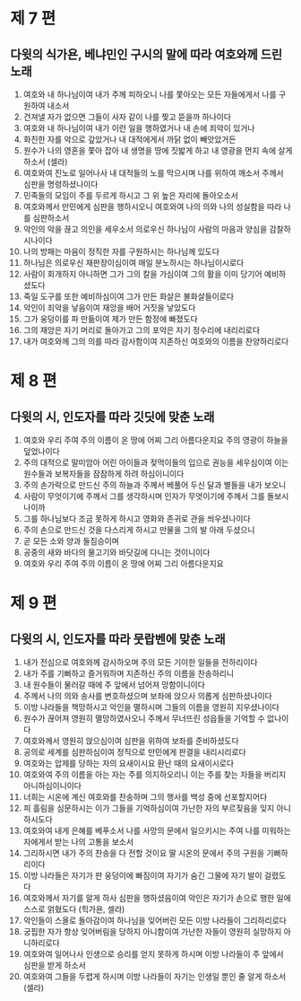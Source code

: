 # 제 7 편

## 다윗의 식가욘, 베냐민인 구시의 말에 따라 여호와께 드린 노래

1. 여호와 내 하나님이여 내가 주께 피하오니 나를 쫓아오는 모든 자들에게서 나를 구원하여 내소서
2. 건져낼 자가 없으면 그들이 사자 같이 나를 찢고 뜯을까 하나이다
3. 여호와 내 하나님이여 내가 이런 일을 행하였거나 내 손에 죄악이 있거나
4. 화친한 자를 악으로 갚았거나 내 대적에게서 까닭 없이 빼앗았거든
5. 원수가 나의 영혼을 쫓아 잡아 내 생명을 땅에 짓밟게 하고 내 영광을 먼지 속에 살게 하소서 (셀라)
6. 여호와여 진노로 일어나사 내 대적들의 노를 막으시며 나를 위하여 깨소서 주께서 심판을 명령하셨나이다
7. 민족들의 모임이 주를 두르게 하시고 그 위 높은 자리에 돌아오소서
8. 여호와께서 만민에게 심판을 행하시오니 여호와여 나의 의와 나의 성실함을 따라 나를 심판하소서
9. 악인의 악을 끊고 의인을 세우소서 의로우신 하나님이 사람의 마음과 양심을 감찰하시나이다
10. 나의 방패는 마음이 정직한 자를 구원하시는 하나님께 있도다
11. 하나님은 의로우신 재판장이심이여 매일 분노하시는 하나님이시로다
12. 사람이 회개하지 아니하면 그가 그의 칼을 가심이여 그의 활을 이미 당기어 예비하셨도다
13. 죽일 도구를 또한 예비하심이여 그가 만든 화살은 불화살들이로다
14. 악인이 죄악을 낳음이여 재앙을 배어 거짓을 낳았도다
15. 그가 웅덩이를 파 만듦이여 제가 만든 함정에 빠졌도다
16. 그의 재앙은 자기 머리로 돌아가고 그의 포악은 자기 정수리에 내리리로다
17. 내가 여호와께 그의 의를 따라 감사함이여 지존하신 여호와의 이름을 찬양하리로다



# 제 8 편

## 다윗의 시, 인도자를 따라 깃딧에 맞춘 노래

1. 여호와 우리 주여 주의 이름이 온 땅에 어찌 그리 아름다운지요 주의 영광이 하늘을 덮었나이다
2. 주의 대적으로 말미암아 어린 아이들과 젖먹이들의 입으로 권능을 세우심이여 이는 원수들과 보복자들을 잠잠하게 하려 하심이니이다
3. 주의 손가락으로 만드신 주의 하늘과 주께서 베풀어 두신 달과 별들을 내가 보오니
4. 사람이 무엇이기에 주께서 그를 생각하시며 인자가 무엇이기에 주께서 그를 돌보시나이까
5. 그를 하나님보다 조금 못하게 하시고 영화와 존귀로 관을 씌우셨나이다
6. 주의 손으로 만드신 것을 다스리게 하시고 만물을 그의 발 아래 두셨으니
7. 곧 모든 소와 양과 들짐승이며
8. 공중의 새와 바다의 물고기와 바닷길에 다니는 것이니이다
9. 여호와 우리 주여 주의 이름이 온 땅에 어찌 그리 아름다운지요



# 제 9 편

## 다윗의 시, 인도자를 따라 뭇랍벤에 맞춘 노래

1. 내가 전심으로 여호와께 감사하오며 주의 모든 기이한 일들을 전하리이다
2. 내가 주를 기뻐하고 즐거워하며 지존하신 주의 이름을 찬송하리니
3. 내 원수들이 물러갈 때에 주 앞에서 넘어져 망함이니이다
4. 주께서 나의 의와 송사를 변호하셨으며 보좌에 앉으사 의롭게 심판하셨나이다
5. 이방 나라들을 책망하시고 악인을 멸하시며 그들의 이름을 영원히 지우셨나이다
6. 원수가 끊어져 영원히 멸망하였사오니 주께서 무너뜨린 성읍들을 기억할 수 없나이다
7. 여호와께서 영원히 앉으심이여 심판을 위하여 보좌를 준비하셨도다
8. 공의로 세계를 심판하심이여 정직으로 만민에게 판결을 내리시리로다
9. 여호와는 압제를 당하는 자의 요새이시요 환난 때의 요새이시로다
10. 여호와여 주의 이름을 아는 자는 주를 의지하오리니 이는 주를 찾는 자들을 버리지 아니하심이니이다
11. 너희는 시온에 계신 여호와를 찬송하며 그의 행사를 백성 중에 선포할지어다
12. 피 흘림을 심문하시는 이가 그들을 기억하심이여 가난한 자의 부르짖음을 잊지 아니하시도다
13. 여호와여 내게 은혜를 베푸소서 나를 사망의 문에서 일으키시는 주여 나를 미워하는 자에게서 받는 나의 고통을 보소서
14. 그리하시면 내가 주의 찬송을 다 전할 것이요 딸 시온의 문에서 주의 구원을 기뻐하리이다
15. 이방 나라들은 자기가 판 웅덩이에 빠짐이여 자기가 숨긴 그물에 자기 발이 걸렸도다
16. 여호와께서 자기를 알게 하사 심판을 행하셨음이여 악인은 자기가 손으로 행한 일에 스스로 얽혔도다 (힉가욘, 셀라)
17. 악인들이 스올로 돌아감이여 하나님을 잊어버린 모든 이방 나라들이 그리하리로다
18. 궁핍한 자가 항상 잊어버림을 당하지 아니함이여 가난한 자들이 영원히 실망하지 아니하리로다
19. 여호와여 일어나사 인생으로 승리를 얻지 못하게 하시며 이방 나라들이 주 앞에서 심판을 받게 하소서
20. 여호와여 그들을 두렵게 하시며 이방 나라들이 자기는 인생일 뿐인 줄 알게 하소서 (셀라)

